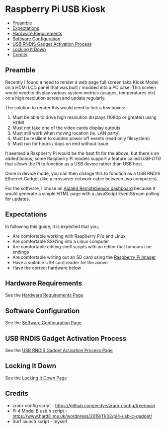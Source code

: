 # Raspberry Pi USB Kiosk

- [Preamble](#preamble)
- [Expectations](#expectations)
- [Hardware Requirements](#hardware-requirements)
- [Software Configuration](#software-configuration)
- [USB RNDIS Gadget Activation Process](#usb-rndis-gadget-activation-process)
- [Locking It Down](#locking-it-down)
- [Credits](#credits)

## Preamble

Recently I found a need to render a web page full screen (aka Kiosk Mode) on a HDMI LCD panel that was built / modded into a PC case. 
This screen would need to display various system metrics (usages, temperatures etc) on a high resolution screen and update regularly.

The solution to render this would need to tick a few boxes:

1. Must be able to drive high resolution displays (1080p or greater) using HDMI
2. Must not take one of the video cards display outputs
3. Must still work when moving location (ie. LAN party)
4. Must be resilient to sudden power off events (read only filesystem)
5. Must run for hours / days on end without issue

It seemed a Raspberry Pi would be the best fit for the above, but there's an added bonus; some Raspberry Pi models support a feature called *USB-OTG* that allows the Pi to function as a USB device rather than USB host.

Once in device mode, you can then change this to function as a USB RNDIS Ethernet Gadget (like a crossover network cable between two computers).

For the software, I chose an [Aida64 RemoteSensor dashboard](https://www.aida64.com/products/features/external-display-support) because it would generate a simple HTML page with a JavaScript EventStream polling for updates.

## Expectations

In following this guide, it is expected that you;

* Are comfortable working with Raspberry Pi's and Linux
* Are comfortable SSH'ing into a Linux computer
* Are comfortable editing shell scripts with an editor that honours line endings
* Are comfortable writing out an SD card using the [Raspberry Pi Imager](https://www.raspberrypi.com/software/)
* Have a suitable USB card reader for the above
* Have the correct hardware below

## Hardware Requirements

See the [Hardware Requirements Page](raspberry-pi-usb-kiosk-hardware.md)

## Software Configuration

See the [Software Configuration Page](raspberry-pi-usb-kiosk-software.md)

## USB RNDIS Gadget Activation Process

See the [USB RNDIS Gadget Activation Process Page](raspberry-pi-usb-kiosk-gadget.md)

## Locking It Down

See the [Locking It Down Page](raspberry-pi-usb-kiosk-overlay.md)

## Credits

* zram-config script - https://github.com/ecdye/zram-config/tree/main
* Pi 4 Model B usb.h script - https://www.hardill.me.uk/wordpress/2019/11/02/pi4-usb-c-gadget/
* Surf launch script - myself